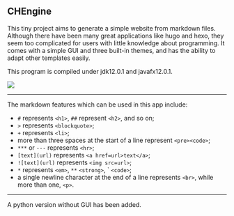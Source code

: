 CHEngine
---

This tiny project aims to generate a simple website from markdown files. Although there have been many great applications like hugo and hexo, they seem too complicated for users with little knowledge about programming. It comes with a simple GUI and three built-in themes, and has the ability to adapt other templates easily.

This program is compiled under jdk12.0.1 and javafx12.0.1.

![](./chengine_demo.gif)

---

The markdown features which can be used in this app include:
+ `#` represents `<h1>`, `##` represent `<h2>`, and so on;
+ `>` represents `<blockquote>`;
+ `+` represents `<li>`;
+ more than three spaces at the start of a line represent `<pre><code>`;
+ `***` or `---` represents `<hr>`;
+ `[text](url)` represents `<a href=url>text</a>`;
+ `![text](url)` represents `<img src=url>`;
+ `*` represents `<em>`, `**` `<strong>`, \` `<code>`;
+ a single newline character at the end of a line represents `<br>`, while more than one, `<p>`.

---

A python version without GUI has been added.